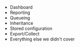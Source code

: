 * Dashboard
* Reporting
* Queueing
* Inheritance
* Stored configuration
* Export/Collect
* Everything else we didn't cover
